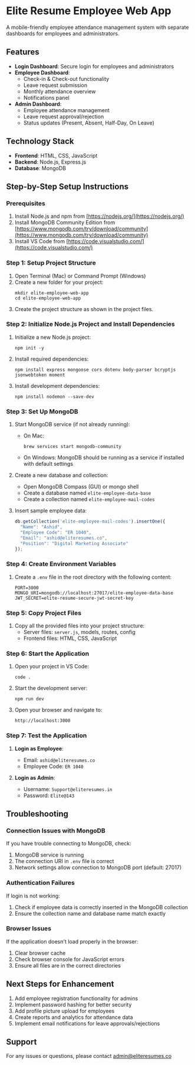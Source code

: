 # Elite Resume Employee Web App

A mobile-friendly employee attendance management system with separate dashboards for employees and administrators.

## Features

- **Login Dashboard**: Secure login for employees and administrators
- **Employee Dashboard**:
  - Check-in & Check-out functionality
  - Leave request submission
  - Monthly attendance overview
  - Notifications panel
- **Admin Dashboard**:
  - Employee attendance management
  - Leave request approval/rejection
  - Status updates (Present, Absent, Half-Day, On Leave)

## Technology Stack

- **Frontend**: HTML, CSS, JavaScript
- **Backend**: Node.js, Express.js
- **Database**: MongoDB

## Step-by-Step Setup Instructions

### Prerequisites

1. Install Node.js and npm from [https://nodejs.org/](https://nodejs.org/)
2. Install MongoDB Community Edition from [https://www.mongodb.com/try/download/community](https://www.mongodb.com/try/download/community)
3. Install VS Code from [https://code.visualstudio.com/](https://code.visualstudio.com/)

### Step 1: Setup Project Structure

1. Open Terminal (Mac) or Command Prompt (Windows)
2. Create a new folder for your project:
   ```
   mkdir elite-employee-web-app
   cd elite-employee-web-app
   ```
3. Create the project structure as shown in the project files.

### Step 2: Initialize Node.js Project and Install Dependencies

1. Initialize a new Node.js project:
   ```
   npm init -y
   ```
2. Install required dependencies:
   ```
   npm install express mongoose cors dotenv body-parser bcryptjs jsonwebtoken moment
   ```
3. Install development dependencies:
   ```
   npm install nodemon --save-dev
   ```

### Step 3: Set Up MongoDB

1. Start MongoDB service (if not already running):
   - On Mac:
     ```
     brew services start mongodb-community
     ```
   - On Windows:
     MongoDB should be running as a service if installed with default settings

2. Create a new database and collection:
   - Open MongoDB Compass (GUI) or mongo shell
   - Create a database named `elite-employee-data-base`
   - Create a collection named `elite-employee-mail-codes`

3. Insert sample employee data:
   ```javascript
   db.getCollection('elite-employee-mail-codes').insertOne({
     "Name": "Ashid",
     "Employee Code": "ER 1040",
     "Email": "ashid@eliteresumes.co",
     "Position": "Digital Marketing Associate"
   });
   ```

### Step 4: Create Environment Variables

1. Create a `.env` file in the root directory with the following content:
   ```
   PORT=3000
   MONGO_URI=mongodb://localhost:27017/elite-employee-data-base
   JWT_SECRET=elite-resume-secure-jwt-secret-key
   ```

### Step 5: Copy Project Files

1. Copy all the provided files into your project structure:
   - Server files: `server.js`, models, routes, config
   - Frontend files: HTML, CSS, JavaScript

### Step 6: Start the Application

1. Open your project in VS Code:
   ```
   code .
   ```

2. Start the development server:
   ```
   npm run dev
   ```

3. Open your browser and navigate to:
   ```
   http://localhost:3000
   ```

### Step 7: Test the Application

1. **Login as Employee**:
   - Email: `ashid@eliteresumes.co`
   - Employee Code: `ER 1040`

2. **Login as Admin**:
   - Username: `Support@eliteresumes.in`
   - Password: `Elite@143`

## Troubleshooting

### Connection Issues with MongoDB

If you have trouble connecting to MongoDB, check:
1. MongoDB service is running
2. The connection URI in `.env` file is correct
3. Network settings allow connection to MongoDB port (default: 27017)

### Authentication Failures

If login is not working:
1. Check if employee data is correctly inserted in the MongoDB collection
2. Ensure the collection name and database name match exactly

### Browser Issues

If the application doesn't load properly in the browser:
1. Clear browser cache
2. Check browser console for JavaScript errors
3. Ensure all files are in the correct directories

## Next Steps for Enhancement

1. Add employee registration functionality for admins
2. Implement password hashing for better security
3. Add profile picture upload for employees
4. Create reports and analytics for attendance data
5. Implement email notifications for leave approvals/rejections

## Support

For any issues or questions, please contact admin@eliteresumes.co